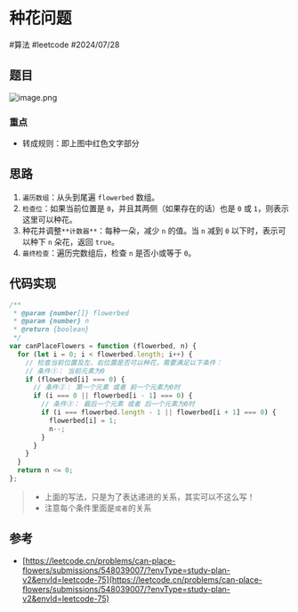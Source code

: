 
# 种花问题


#算法 #leetcode  #2024/07/28 

## 题目

![image.png](https://832-1310531898.cos.ap-beijing.myqcloud.com/3f1ea7b209fa83f23540a2c340ecfa50.png)

### 重点

- 转成规则：即上图中红色文字部分

## 思路

1. `遍历数组`：从头到尾遍 `flowerbed` 数组。
2. `检查位`：如果当前位置是 `0`，并且其两侧（如果存在的话）也是 `0` 或 `1`，则表示这里可以种花。
3. 种花并调整`**计数器**`：每种一朵，减少 `n` 的值。当 `n` 减到 `0` 以下时，表示可以种下 `n` 朵花，返回 `true`。
4. `最终检查`：遍历完数组后，检查 `n` 是否小或等于 `0`。

## 代码实现

```javascript
/**
 * @param {number[]} flowerbed
 * @param {number} n
 * @return {boolean}
 */
var canPlaceFlowers = function (flowerbed, n) {
  for (let i = 0; i < flowerbed.length; i++) {
    // 检查当前位置及左、右位置是否可以种花，需要满足以下条件：
    // 条件①： 当前元素为0
    if (flowerbed[i] === 0) {
      // 条件②： 第一个元素 或者 前一个元素为0时
      if (i === 0 || flowerbed[i - 1] === 0) {
        // 条件③： 最后一个元素 或者 后一个元素为0时
        if (i === flowerbed.length - 1 || flowerbed[i + 1] === 0) {
          flowerbed[i] = 1;
          n--;
        }
      }
    }
  }
  return n <= 0;
};

```

> - 上面的写法，只是为了表达递进的关系，其实可以不这么写！
> - 注意每个条件里面是`或者`的关系

## 参考

- [https://leetcode.cn/problems/can-place-flowers/submissions/548039007/?envType=study-plan-v2&envId=leetcode-75](https://leetcode.cn/problems/can-place-flowers/submissions/548039007/?envType=study-plan-v2&envId=leetcode-75)


